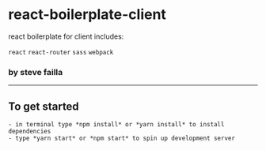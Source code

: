 # react-boilerplate-client

react boilerplate for client includes: 

`react` `react-router` `sass` `webpack`

### by steve failla

___

## To get started
```
- in terminal type *npm install* or *yarn install* to install dependencies
- type *yarn start* or *npm start* to spin up development server
```

